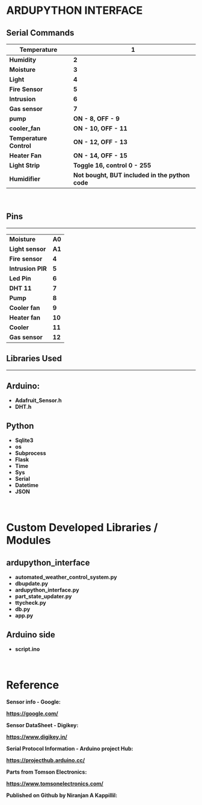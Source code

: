 # **ARDUPYTHON INTERFACE**

## **Serial Commands**

| **Temperature** | **1** |
| --- | --- |
| **Humidity** | **2** |
| **Moisture** | **3** |
| **Light** | **4** |
| **Fire Sensor** | **5** |
| **Intrusion** | **6** |
| **Gas sensor** | **7** |
| **pump** | **ON - 8, OFF - 9** |
| **cooler_fan** | **ON - 10, OFF - 11** |
| **Temperature Control** | **ON - 12, OFF - 13** |
| **Heater Fan** | **ON - 14, OFF - 15** |
| **Light Strip** | **Toggle 16, control 0 - 255** |
| **Humidifier** | **Not bought, BUT included in the python code** |

&nbsp;

## Pins

* * *

|     |     |
| --- | --- |
| **Moisture** | **A0** |
| **Light sensor** | **A1** |
| **Fire sensor** | **4** |
| **Intrusion PIR** | **5** |
| **Led Pin** | **6** |
| **DHT 11** | **7** |
| **Pump** | **8** |
| **Cooler fan** | **9** |
| **Heater fan** | **10** |
| **Cooler** | **11** |
| **Gas sensor** | **12** |

## **Libraries Used**

* * *

## Arduino:

- **Adafruit_Sensor.h**
- **DHT.h**

## **Python**

- **Sqlite3**
- **os**
- **Subprocess**
- **Flask**
- **Time**
- **Sys**
- **Serial**
- **Datetime**
- **JSON**

&nbsp;

# **Custom Developed Libraries / Modules**

## **ardupython_interface**

- **automated_weather_control_system.py**
- **dbupdate.py**
- **ardupython_interface.py**
- **part_state_updater.py**
- **ttycheck.py**
- **db.py**
- **app.py**

## **Arduino side**

- **script.ino**

&nbsp;

# **Reference**

**Sensor info - Google:**

**https://google.com/**

**Sensor DataSheet - Digikey:**

**https://www.digikey.in/**

**Serial Protocol Information - Arduino project Hub:**

**https://projecthub.arduino.cc/**

**Parts from Tomson Electronics:**

**https://www.tomsonelectronics.com/**

**Published on Github by Niranjan A Kappillil:**

&nbsp;